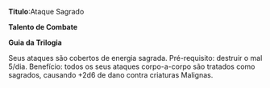 **Titulo**:Ataque Sagrado

**Talento de Combate**

**Guia da Trilogia**

 Seus ataques são cobertos de energia sagrada. Pré-requisito: destruir o mal 5/dia. Benefício: todos os seus ataques corpo-a-corpo são tratados como sagrados, causando +2d6 de dano contra criaturas Malignas.